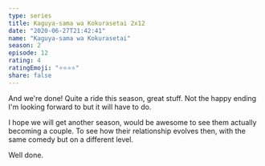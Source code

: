 ```yaml
--- 
type: series 
title: Kaguya-sama wa Kokurasetai 2x12 
date: "2020-06-27T21:42:41" 
name: "Kaguya-sama wa Kokurasetai" 
season: 2 
episode: 12 
rating: 4 
ratingEmoji: "⭐️⭐️⭐️⭐️" 
share: false 
---
```


And we're done! Quite a ride this season, great stuff. Not the happy ending I'm looking forward to but it will have to do.

I hope we will get another season, would be awesome to see them actually becoming a couple. To see how their relationship evolves then, with the same comedy but on a different level.

Well done.
